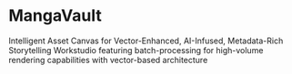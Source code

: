 # MangaVault
Intelligent Asset Canvas for Vector-Enhanced, AI-Infused, Metadata-Rich Storytelling Workstudio featuring batch-processing for high-volume rendering capabilities with vector-based architecture
